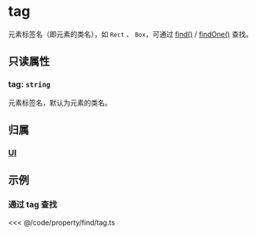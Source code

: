 # tag

元素标签名（即元素的类名），如 `Rect` 、 `Box`，可通过 [find()](/reference/property/find.md) / [findOne()](/reference/property/findOne.md) 查找。

## 只读属性

### tag: `string`

元素标签名，默认为元素的类名。

## 归属

### [UI](/reference/display/UI.md#基础属性)

## 示例

### 通过 tag 查找

<<< @/code/property/find/tag.ts
